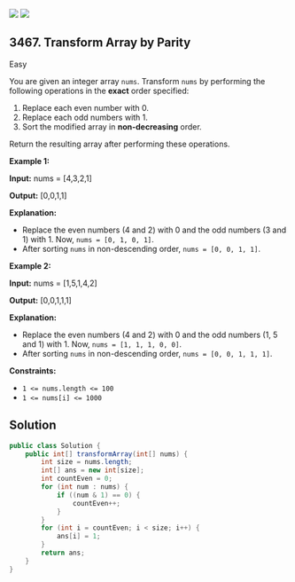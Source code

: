[![](https://img.shields.io/github/stars/javadev/LeetCode-in-Java?label=Stars&style=flat-square)](https://github.com/javadev/LeetCode-in-Java)
[![](https://img.shields.io/github/forks/javadev/LeetCode-in-Java?label=Fork%20me%20on%20GitHub%20&style=flat-square)](https://github.com/javadev/LeetCode-in-Java/fork)

## 3467\. Transform Array by Parity

Easy

You are given an integer array `nums`. Transform `nums` by performing the following operations in the **exact** order specified:

1.  Replace each even number with 0.
2.  Replace each odd numbers with 1.
3.  Sort the modified array in **non-decreasing** order.

Return the resulting array after performing these operations.

**Example 1:**

**Input:** nums = [4,3,2,1]

**Output:** [0,0,1,1]

**Explanation:**

*   Replace the even numbers (4 and 2) with 0 and the odd numbers (3 and 1) with 1. Now, `nums = [0, 1, 0, 1]`.
*   After sorting `nums` in non-descending order, `nums = [0, 0, 1, 1]`.

**Example 2:**

**Input:** nums = [1,5,1,4,2]

**Output:** [0,0,1,1,1]

**Explanation:**

*   Replace the even numbers (4 and 2) with 0 and the odd numbers (1, 5 and 1) with 1. Now, `nums = [1, 1, 1, 0, 0]`.
*   After sorting `nums` in non-descending order, `nums = [0, 0, 1, 1, 1]`.

**Constraints:**

*   `1 <= nums.length <= 100`
*   `1 <= nums[i] <= 1000`

## Solution

```java
public class Solution {
    public int[] transformArray(int[] nums) {
        int size = nums.length;
        int[] ans = new int[size];
        int countEven = 0;
        for (int num : nums) {
            if ((num & 1) == 0) {
                countEven++;
            }
        }
        for (int i = countEven; i < size; i++) {
            ans[i] = 1;
        }
        return ans;
    }
}
```